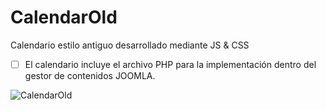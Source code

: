 # CalendarOld
Calendario estilo antiguo desarrollado mediante JS &amp; CSS

- [ ]  El calendario incluye el archivo PHP para la implementación dentro del gestor de contenidos JOOMLA.


![CalendarOld](https://user-images.githubusercontent.com/34284173/75784610-158f2880-5d28-11ea-8afd-5dc89f605a95.png)
